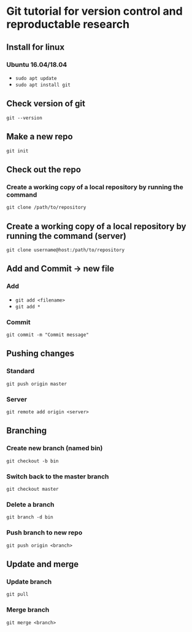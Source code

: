# Git tutorial for version control and reproductable research

## Install for linux

### Ubuntu 16.04/18.04
- ```sudo apt update```
- ```sudo apt install git```

## Check version of git
```git --version```

## Make a new repo
```git init```

## Check out the repo

### Create a working copy of a local repository by running the command
```git clone /path/to/repository```

## Create a working copy of a local repository by running the command (server)
```git clone username@host:/path/to/repository```

## Add and Commit -> new file

### Add
- ```git add <filename>```
- ```git add *```

### Commit
```git commit -m "Commit message"```

## Pushing changes

### Standard
```git push origin master```

### Server
```git remote add origin <server>```

## Branching 

### Create new branch (named bin)
```git checkout -b bin```

### Switch back to the master branch
```git checkout master```

### Delete a branch
```git branch -d bin```

### Push branch to new repo
```git push origin <branch>```

## Update and merge

### Update branch
```git pull```

### Merge branch
```git merge <branch>```


